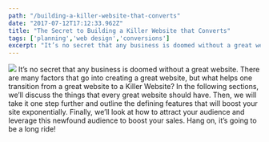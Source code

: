 ```yaml
---
path: "/building-a-killer-website-that-converts"
date: "2017-07-12T17:12:33.962Z"
title: "The Secret to Building a Killer Website that Converts"
tags: ['planning','web design','conversions']
excerpt: "It’s no secret that any business is doomed without a great website. There are many factors that go into creating a great website, but what helps one transition from a great website to a Killer Website?"
---
```

<img src="./images/marketing.png"/>
It’s no secret that any business is doomed without a great website. There are many factors that go into creating a great website, but what helps one transition from a great website to a Killer Website? In the following sections, we’ll discuss the things that every great website should have. Then, we will take it one step further and outline the defining features that will boost your site exponentially. Finally, we’ll look at how to attract your audience and leverage this newfound audience to boost your sales. Hang on, it’s going to be a long ride!
